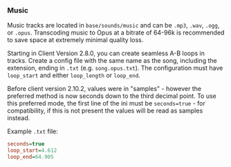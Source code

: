 ### Music

Music tracks are located in `base/sounds/music` and can be `.mp3`, `.wav`, `.ogg`, or `.opus`. Transcoding music to Opus at a bitrate of 64-96k is recommended to save space at extremely minimal quality loss.

Starting in Client Version 2.8.0, you can create seamless A-B loops in tracks. Create a config file with the same name as the song, including the extension, ending in `.txt` (e.g. `song.opus.txt`). The configuration must have `loop_start` and either `loop_length` or `loop_end`.

Before client version 2.10.2, values were in "samples" - however the preferred method is now seconds down to the third decimal point. To use this preferred mode, the first line of the ini must be `seconds=true` - for compatibility, if this is not present the values will be read as samples instead.

Example `.txt` file:
```ini
seconds=true
loop_start=4.612
loop_end=64.905
```
